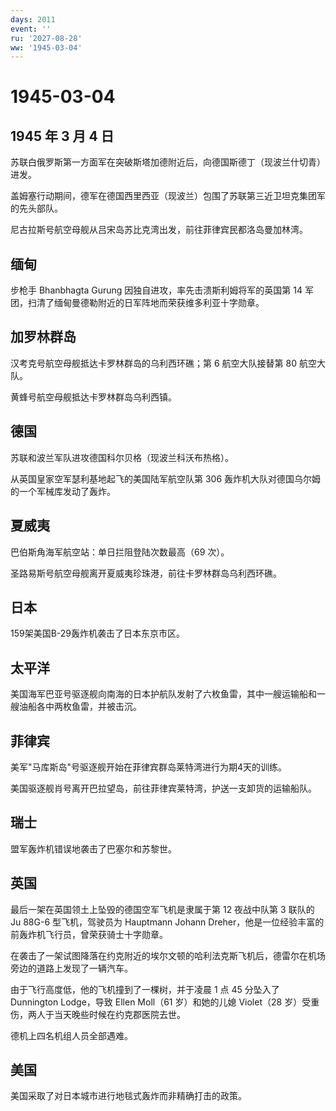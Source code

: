 ```yaml
---
days: 2011
event: ''
ru: '2027-08-28'
ww: '1945-03-04'
---
```


# 1945-03-04

## 1945 年 3 月 4 日

苏联白俄罗斯第一方面军在突破斯塔加德附近后，向德国斯德丁（现波兰什切青）进发。

盖姆塞行动期间，德军在德国西里西亚（现波兰）包围了苏联第三近卫坦克集团军的先头部队。

尼古拉斯号航空母舰从吕宋岛苏比克湾出发，前往菲律宾民都洛岛曼加林湾。

## 缅甸

步枪手 Bhanbhagta Gurung 因独自进攻，率先击溃斯利姆将军的英国第 14
军团，扫清了缅甸曼德勒附近的日军阵地而荣获维多利亚十字勋章。

## 加罗林群岛

汉考克号航空母舰抵达卡罗林群岛的乌利西环礁；第 6 航空大队接替第 80
航空大队。

黄蜂号航空母舰抵达卡罗林群岛乌利西镇。

## 德国

苏联和波兰军队进攻德国科尔贝格（现波兰科沃布热格）。

从英国皇家空军瑟利基地起飞的美国陆军航空队第 306
轰炸机大队对德国乌尔姆的一个军械库发动了轰炸。

## 夏威夷

巴伯斯角海军航空站：单日拦阻登陆次数最高（69 次）。

圣路易斯号航空母舰离开夏威夷珍珠港，前往卡罗林群岛乌利西环礁。

## 日本

159架美国B-29轰炸机袭击了日本东京市区。

## 太平洋

美国海军巴亚号驱逐舰向南海的日本护航队发射了六枚鱼雷，其中一艘运输船和一艘油船各中两枚鱼雷，并被击沉。

## 菲律宾

美军"马库斯岛"号驱逐舰开始在菲律宾群岛莱特湾进行为期4天的训练。

美国驱逐舰肖号离开巴拉望岛，前往菲律宾莱特湾，护送一支卸货的运输船队。

## 瑞士

盟军轰炸机错误地袭击了巴塞尔和苏黎世。

## 英国

最后一架在英国领土上坠毁的德国空军飞机是隶属于第 12 夜战中队第 3 联队的
Ju 88G-6 型飞机，驾驶员为 Hauptmann Johann
Dreher，他是一位经验丰富的前轰炸机飞行员，曾荣获骑士十字勋章。

在袭击了一架试图降落在约克附近的埃尔文顿的哈利法克斯飞机后，德雷尔在机场旁边的道路上发现了一辆汽车。

由于飞行高度低，他的飞机撞到了一棵树，并于凌晨 1 点 45 分坠入了
Dunnington Lodge，导致 Ellen Moll（61 岁）和她的儿媳 Violet（28
岁）受重伤，两人于当天晚些时候在约克郡医院去世。

德机上四名机组人员全部遇难。

## 美国

美国采取了对日本城市进行地毯式轰炸而非精确打击的政策。